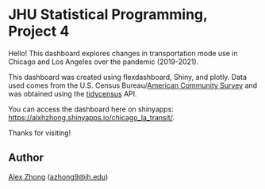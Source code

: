 # JHU Statistical Programming, Project 4

Hello! This dashboard explores changes in transportation mode use in Chicago and Los Angeles over the pandemic (2019-2021). 

This dashboard was created using flexdashboard, Shiny, and plotly. Data used comes from the U.S. Census Bureau/[American Community Survey](https://www.census.gov/programs-surveys/acs) and was obtained using the [tidycensus](https://walker-data.com/tidycensus/) API.

You can access the dashboard here on shinyapps: https://alxhzhong.shinyapps.io/chicago_la_transit/.

Thanks for visiting!

## Author
[Alex Zhong](https://github.com/alxhzhong/) (azhong9@jh.edu)
